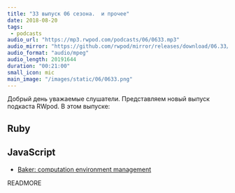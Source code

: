```yaml
---
title: "33 выпуск 06 сезона.  и прочее"
date: 2018-08-20
tags:
 - podcasts
audio_url: "https://mp3.rwpod.com/podcasts/06/0633.mp3"
audio_mirror: "https://github.com/rwpod/mirror/releases/download/06.33/0633.mp3"
audio_format: "audio/mpeg"
audio_length: 20191644
duration: "00:21:00"
small_icon: mic
main_image: "/images/static/06/0633.png"
---
```


Добрый день уважаемые слушатели. Представляем новый выпуск подкаста RWpod. В этом выпуске:

## Ruby



## JavaScript

 - [Baker: computation environment management](https://getbaker.io/)

READMORE
